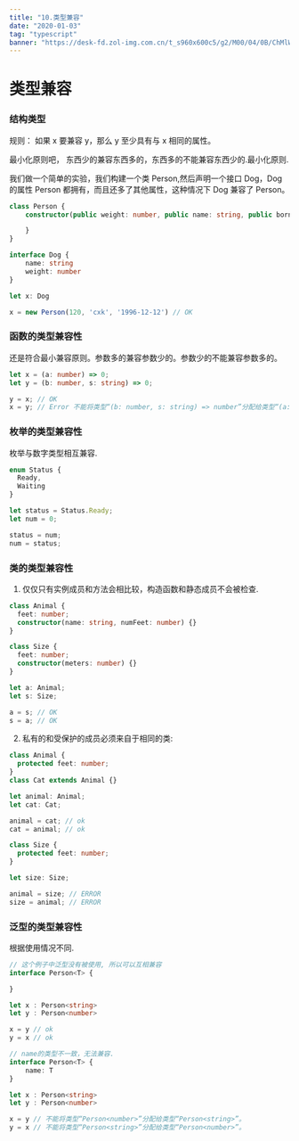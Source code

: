 ```yaml
---
title: "10.类型兼容"
date: "2020-01-03"
tag: "typescript"
banner: "https://desk-fd.zol-img.com.cn/t_s960x600c5/g2/M00/04/0B/ChMlWl0-oHmIDZvqAAdz3RsOKEYAAMMNwPQhEkAB3P1417.jpg"
---
```


# 类型兼容

### 结构类型
规则： 如果 x 要兼容 y，那么 y 至少具有与 x 相同的属性。

最小化原则吧， 东西少的兼容东西多的，东西多的不能兼容东西少的.最小化原则.

我们做一个简单的实验，我们构建一个类 Person,然后声明一个接口 Dog，Dog 的属性 Person 都拥有，而且还多了其他属性，这种情况下 Dog 兼容了 Person。
```ts
class Person {
    constructor(public weight: number, public name: string, public born: string) {

    }
}

interface Dog {
    name: string
    weight: number
}

let x: Dog

x = new Person(120, 'cxk', '1996-12-12') // OK
```

### 函数的类型兼容性
还是符合最小兼容原则。参数多的兼容参数少的。参数少的不能兼容参数多的。
```ts
let x = (a: number) => 0;
let y = (b: number, s: string) => 0;

y = x; // OK
x = y; // Error 不能将类型“(b: number, s: string) => number”分配给类型“(a: number) => number”。
```

### 枚举的类型兼容性
枚举与数字类型相互兼容.
```ts
enum Status {
  Ready,
  Waiting
}

let status = Status.Ready;
let num = 0;

status = num;
num = status;
```

### 类的类型兼容性
1. 仅仅只有实例成员和方法会相比较，构造函数和静态成员不会被检查.
```ts
class Animal {
  feet: number;
  constructor(name: string, numFeet: number) {}
}

class Size {
  feet: number;
  constructor(meters: number) {}
}

let a: Animal;
let s: Size;

a = s; // OK
s = a; // OK
```
2. 私有的和受保护的成员必须来自于相同的类:
```ts
class Animal {
  protected feet: number;
}
class Cat extends Animal {}

let animal: Animal;
let cat: Cat;

animal = cat; // ok
cat = animal; // ok

class Size {
  protected feet: number;
}

let size: Size;

animal = size; // ERROR
size = animal; // ERROR
```

### 泛型的类型兼容性
根据使用情况不同.
```ts
// 这个例子中泛型没有被使用, 所以可以互相兼容
interface Person<T> {

}

let x : Person<string>
let y : Person<number>

x = y // ok
y = x // ok
```

```ts
// name的类型不一致，无法兼容.
interface Person<T> {
    name: T
}

let x : Person<string>
let y : Person<number>

x = y // 不能将类型“Person<number>”分配给类型“Person<string>”。
y = x // 不能将类型“Person<string>”分配给类型“Person<number>”。
```